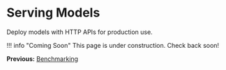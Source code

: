 # Serving Models

Deploy models with HTTP APIs for production use.

!!! info "Coming Soon"
    This page is under construction. Check back soon!

**Previous:** [Benchmarking](benchmarking.md)
